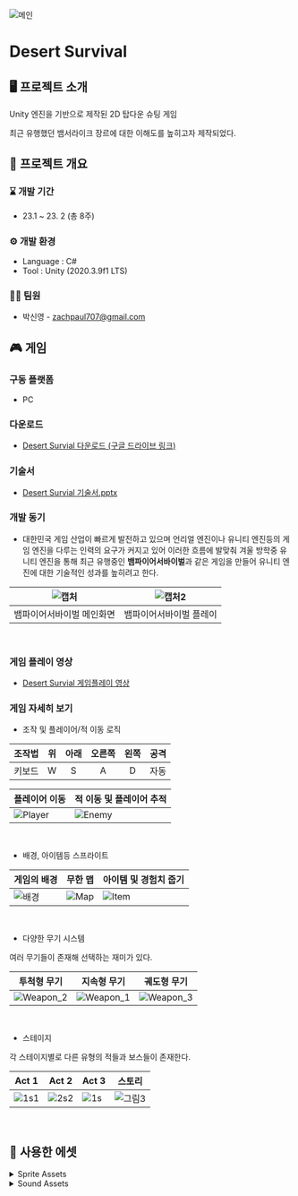 ![메인](https://github.com/zachpaul7/Desert_Survival/assets/60610390/408b8b32-e0ea-4c48-bbc5-3af26687451e)

# Desert Survival

## 🖥 프로젝트 소개
Unity 엔진을 기반으로 제작된 2D 탑다운 슈팅 게임

최근 유행했던 뱀서라이크 장르에 대한 이해도를 높히고자 제작되었다.

## 📢 프로젝트 개요
### ⌛ 개발 기간
* 23.1 ~ 23. 2 (총 8주)

### ⚙ 개발 환경
- Language : C#
- Tool : Unity (2020.3.9f1 LTS)

### 👩‍💻 팀원
- 박신영 - zachpaul707@gmail.com

## 🎮 게임
### 구동 플랫폼 
- PC
  
### 다운로드
- [Desert Survial 다운로드 (구글 드라이브 링크)](https://drive.google.com/file/d/1HgX5sLF5sVc0NzdDUDHy5YpNeMChVwuu/view?usp=drive_link)

### 기술서
- [Desert Survial 기술서.pptx](https://drive.google.com/file/d/1K30l8I0RPj-OAQrz0xnbfSnm66s5X5Qp/view?usp=drive_link)

### 개발 동기
- 대한민국 게임 산업이 빠르게 발전하고 있으며 언리얼 엔진이나 유니티 엔진등의 게임 엔진을 다루는 인력의 요구가 커지고 있어 이러한 흐름에 발맞춰 겨울 방학중 유니티 엔진을 통해 최근 유행중인 **뱀파이어서바이벌**과 같은 게임을 만들어 유니티 엔진에 대한 기술적인 성과를 높히려고 한다.
  
|![캡처](https://github.com/zachpaul7/Conquering_the_Universe_Alone/assets/60610390/c7a4e1bb-53f5-467e-9af5-7fb447eef766)|![캡처2](https://github.com/zachpaul7/Conquering_the_Universe_Alone/assets/60610390/f6190606-6221-4071-ae72-f635c89610f1)|
|------|---|
| 뱀파이어서바이벌 메인화면 | 뱀파이어서바이벌 플레이 |
<br/>

### 게임 플레이 영상
- [Desert Survial 게임플레이 영상](https://drive.google.com/file/d/1e8ZseRmmKiHovREAUEZkr98MoeBzcQAP/view?usp=drive_link)

### 게임 자세히 보기
- 조작 및 플레이어/적 이동 로직

| 조작법      | 위 | 아래 | 오른쪽 | 왼쪽 | 공격  |
|:-----------:|:--:|:---:|:------:|:---:|:----:|
|   키보드    |  W |  S  |   A    |  D  | 자동 |

| 플레이어 이동 | 적 이동 및 플레이어 추적 |
|---|---|
|![Player](https://github.com/zachpaul7/Conquering_the_Universe_Alone/assets/60610390/5ab212ef-8c87-4c77-837f-ce106891ad53)|![Enemy](https://github.com/zachpaul7/Conquering_the_Universe_Alone/assets/60610390/5aac1726-a868-4204-bf65-9f15e9144947)|
<br/>

- 배경, 아이템등 스프라이트
  
| 게임의 배경 | 무한 맵 | 아이템 및 경험치 줍기 |
|---|---|---|
|![배경](https://github.com/zachpaul7/Conquering_the_Universe_Alone/assets/60610390/6fb0b7cc-96f2-4a50-8c96-9c0dce8ebaa9)|![Map](https://github.com/zachpaul7/Conquering_the_Universe_Alone/assets/60610390/f160a22e-9d0d-4310-8f59-ed4795adcc77)|![Item](https://github.com/zachpaul7/Conquering_the_Universe_Alone/assets/60610390/4796f26a-c166-4e09-a3ba-9531b992d5d0)|
<br/>

- 다양한 무기 시스템

여러 무기들이 존재해 선택하는 재미가 있다.

|투척형 무기|지속형 무기|궤도형 무기|
|---|---|---|
|![Weapon_2](https://github.com/zachpaul7/Conquering_the_Universe_Alone/assets/60610390/007cedcf-1af8-4204-a611-0fc5b0726b3b)|![Weapon_1](https://github.com/zachpaul7/Conquering_the_Universe_Alone/assets/60610390/cf0aa4ec-d097-40c1-ba3d-6f232f9b08ee)|![Weapon_3](https://github.com/zachpaul7/Conquering_the_Universe_Alone/assets/60610390/5f3ea5d5-dd6e-45d0-96b3-3a13ea9b1537)|
<br/>


- 스테이지

각 스테이지별로 다른 유형의 적들과 보스들이 존재한다.

|Act 1|Act 2|Act 3|스토리|
|---|---|---|---|
|![1s1](https://github.com/zachpaul7/Conquering_the_Universe_Alone/assets/60610390/39180454-15fa-431b-b616-351c24cef7d1)|![2s2](https://github.com/zachpaul7/Conquering_the_Universe_Alone/assets/60610390/2cc241ba-2a34-4cf0-b44c-dd8cc6dd3d24)|![1s](https://github.com/zachpaul7/Conquering_the_Universe_Alone/assets/60610390/fdec7778-de0f-4d6a-88a3-8e017c13c169)|![그림3](https://github.com/zachpaul7/Conquering_the_Universe_Alone/assets/60610390/60095acf-437a-402a-b534-4208f0715418)|
<br/>

## 🛒 사용한 에셋

<details>
  <summary>Sprite Assets</summary>
  - MainShip - https://foozlecc.itch.io/void-main-ship <br>
  - Act1 Enemy - https://foozlecc.itch.io/void-fleet-pack-1 <br>
  - Act2 Enemy - https://foozlecc.itch.io/void-fleet-pack-2 <br>
  - Act3 Enemy - https://foozlecc.itch.io/void-fleet-pack-3 <br>
  - Upgrade Icon - https://foozlecc.itch.io/void-pickups-pack <br>
  - 체력 - https://hochupitsu.itch.io/heart-and-mana <br>
  - License : (Creative Commons Zero, CC0) http://creativecommons.org/publicdomain/zero/1.0/ <br>
</details>

<details>
  <summary>Sound Assets</summary>
  - MainMenu - Music: Going to Space by HenrIT / Free download: https://filmmusic.io/song/10483-going-to-space <br>
  - Act1 BGM - Music: The Only Way Is Through by Phat Sounds / Free download: https://filmmusic.io/song/11756-the-only-way-is-through <br>
  - Act2 BGM - Music: Unveiling Mysteries by Serge Brison / Free download: https://filmmusic.io/song/11556-unveiling-mysteries <br>
  - Act3 BGM - Music: Mystic Tranquility by MusicLFiles / Free download: https://filmmusic.io/song/11031-mystic-tranquility <br>
  - Story BGM - Music: Nowhere (instrumental) by Sascha Ende / Free download: https://filmmusic.io/song/379-nowhere-instrumental <br>
  - StoryEnd - Music: Feeling Full Of Joy Piano Solo by MusicLFiles / Free download: https://filmmusic.io/song/8165-feeling-full-of-joy-piano-solo <br>
  - GameOver - Music: Pumpkin Demon by WinnieTheMoog / Free download: https://filmmusic.io/song/6866-pumpkin-demon <br>
  - Victory - Music: Victory by Alexander Nakarada / Free download: https://filmmusic.io/song/4924-victory <br>
  - License : CC BY 4.0 https://filmmusic.io/standard-license <br>
</details>
